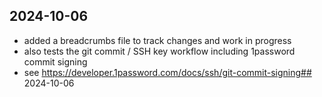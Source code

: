 ## 2024-10-06
- added a breadcrumbs file to track changes and work in progress
- also tests the git commit / SSH key workflow including 1password commit signing
- see https://developer.1password.com/docs/ssh/git-commit-signing## 2024-10-06

